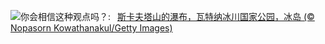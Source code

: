 ![](https://www.bing.com/th?id=OHR.SkaftafellWaterfall_ZH-CN1766863001_UHD.jpg&w=1000)你会相信这种观点吗？:&nbsp;&ensp;[斯卡夫塔山的瀑布，瓦特纳冰川国家公园，冰岛 (© Nopasorn Kowathanakul/Getty Images)](https://www.bing.com/th?id=OHR.SkaftafellWaterfall_ZH-CN1766863001_UHD.jpg)
<br><br/>
